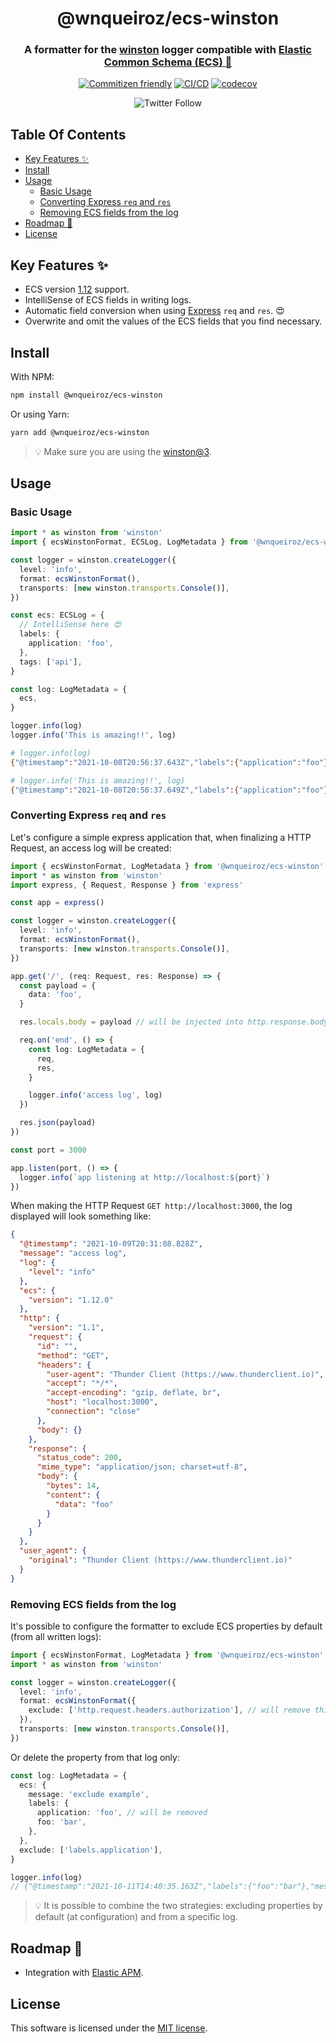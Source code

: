 <h1 align="center">@wnqueiroz/ecs-winston</h1>

<h3 align="center">
A formatter for the <a href="https://github.com/winstonjs/winston">winston</a> logger compatible with <a href="https://www.elastic.co/guide/en/ecs-logging/overview/master/intro.html"> Elastic Common Schema (ECS) 🚀</a>
</h3>

<div align="center">

[![Commitizen friendly](https://img.shields.io/badge/commitizen-friendly-brightgreen.svg)](http://commitizen.github.io/cz-cli/)
[![CI/CD](https://github.com/wnqueiroz/ecs-winston/actions/workflows/ci-cd.yml/badge.svg)](https://github.com/wnqueiroz/ecs-winston/actions/workflows/ci-cd.yml)
[![codecov](https://codecov.io/gh/wnqueiroz/ecs-winston/branch/main/graph/badge.svg?token=25EY2SRG1P)](https://codecov.io/gh/wnqueiroz/ecs-winston)

![Twitter Follow](https://img.shields.io/twitter/follow/wnqueiroz?color=3E9BEF&style=for-the-badge)

</div>

## Table Of Contents

- [Key Features ✨](#key-features-)
- [Install](#install)
- [Usage](#usage)
  - [Basic Usage](#basic-usage)
  - [Converting Express `req` and `res`](#converting-express-req-and-res)
  - [Removing ECS fields from the log](#removing-ecs-fields-from-the-log)
- [Roadmap 🚧](#roadmap-)
- [License](#license)

## Key Features ✨

- ECS version [1.12](https://www.elastic.co/guide/en/ecs/1.12/index.html) support.
- IntelliSense of ECS fields in writing logs.
- Automatic field conversion when using [Express](https://expressjs.com/) `req` and `res`. 😍
- Overwrite and omit the values of the ECS fields that you find necessary.

## Install

With NPM:

```sh
npm install @wnqueiroz/ecs-winston
```

Or using Yarn:

```sh
yarn add @wnqueiroz/ecs-winston
```

> 💡 Make sure you are using the [winston@3](https://www.npmjs.com/package/winston).

## Usage

### Basic Usage

```ts
import * as winston from 'winston'
import { ecsWinstonFormat, ECSLog, LogMetadata } from '@wnqueiroz/ecs-winston'

const logger = winston.createLogger({
  level: 'info',
  format: ecsWinstonFormat(),
  transports: [new winston.transports.Console()],
})

const ecs: ECSLog = {
  // IntelliSense here 😍
  labels: {
    application: 'foo',
  },
  tags: ['api'],
}

const log: LogMetadata = {
  ecs,
}

logger.info(log)
logger.info('This is amazing!!', log)
```

```sh
# logger.info(log)
{"@timestamp":"2021-10-08T20:56:37.643Z","labels":{"application":"foo"},"message":"","tags":["api"],"log":{"level":"info"},"ecs":{"version":"1.12.0"}}

# logger.info('This is amazing!!', log)
{"@timestamp":"2021-10-08T20:56:37.649Z","labels":{"application":"foo"},"message":"This is amazing!!","tags":["api"],"log":{"level":"info"},"ecs":{"version":"1.12.0"}}
```

### Converting Express `req` and `res`

Let's configure a simple express application that, when finalizing a HTTP Request, an access log will be created:

```ts
import { ecsWinstonFormat, LogMetadata } from '@wnqueiroz/ecs-winston'
import * as winston from 'winston'
import express, { Request, Response } from 'express'

const app = express()

const logger = winston.createLogger({
  level: 'info',
  format: ecsWinstonFormat(),
  transports: [new winston.transports.Console()],
})

app.get('/', (req: Request, res: Response) => {
  const payload = {
    data: 'foo',
  }

  res.locals.body = payload // will be injected into http.response.body.content

  req.on('end', () => {
    const log: LogMetadata = {
      req,
      res,
    }

    logger.info('access log', log)
  })

  res.json(payload)
})

const port = 3000

app.listen(port, () => {
  logger.info(`app listening at http://localhost:${port}`)
})
```

When making the HTTP Request `GET http://localhost:3000`, the log displayed will look something like:

```json
{
  "@timestamp": "2021-10-09T20:31:08.828Z",
  "message": "access log",
  "log": {
    "level": "info"
  },
  "ecs": {
    "version": "1.12.0"
  },
  "http": {
    "version": "1.1",
    "request": {
      "id": "",
      "method": "GET",
      "headers": {
        "user-agent": "Thunder Client (https://www.thunderclient.io)",
        "accept": "*/*",
        "accept-encoding": "gzip, deflate, br",
        "host": "localhost:3000",
        "connection": "close"
      },
      "body": {}
    },
    "response": {
      "status_code": 200,
      "mime_type": "application/json; charset=utf-8",
      "body": {
        "bytes": 14,
        "content": {
          "data": "foo"
        }
      }
    }
  },
  "user_agent": {
    "original": "Thunder Client (https://www.thunderclient.io)"
  }
}
```

### Removing ECS fields from the log

It's possible to configure the formatter to exclude ECS properties by default (from all written logs):

```ts
import { ecsWinstonFormat, LogMetadata } from '@wnqueiroz/ecs-winston'
import * as winston from 'winston'

const logger = winston.createLogger({
  level: 'info',
  format: ecsWinstonFormat({
    exclude: ['http.request.headers.authorization'], // will remove this property from all logs by default.
  }),
  transports: [new winston.transports.Console()],
})
```

Or delete the property from that log only:

```ts
const log: LogMetadata = {
  ecs: {
    message: 'exclude example',
    labels: {
      application: 'foo', // will be removed
      foo: 'bar',
    },
  },
  exclude: ['labels.application'],
}

logger.info(log)
// {"@timestamp":"2021-10-11T14:40:35.163Z","labels":{"foo":"bar"},"message":"exclude example","log":{"level":"info"},"ecs":{"version":"1.12.0"}}
```

> 💡 It is possible to combine the two strategies: excluding properties by default (at configuration) and from a specific log.

## Roadmap 🚧

- Integration with [Elastic APM](https://www.elastic.co/apm/).

## License

This software is licensed under the [MIT license](./LICENSE).
